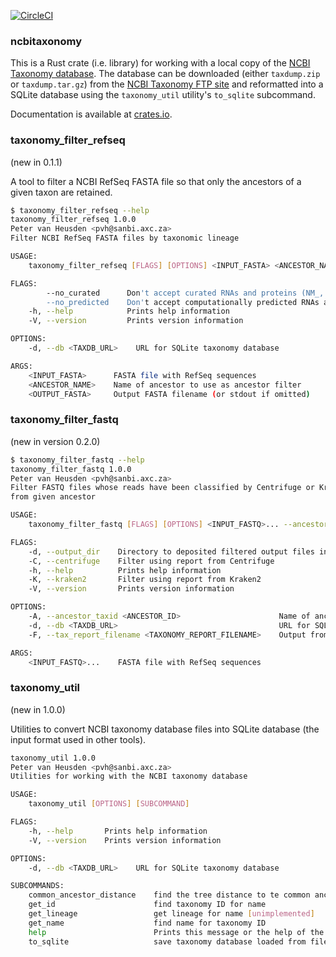 [![CircleCI](https://circleci.com/gh/pvanheus/ncbitaxonomy.svg?style=svg)](https://circleci.com/gh/pvanheus/ncbitaxonomy)

### ncbitaxonomy

This is a Rust crate (i.e. library) for working with a local copy of the 
[NCBI Taxonomy database](https://www.ncbi.nlm.nih.gov/Taxonomy/taxonomyhome.html/).
The database can be downloaded (either `taxdump.zip` or `taxdump.tar.gz`) from the
[NCBI Taxonomy FTP site](https://ftp.ncbi.nih.gov/pub/taxonomy/) and reformatted into a SQLite database
using the `taxonomy_util` utility's `to_sqlite` subcommand.

Documentation is available at [crates.io](https://crates.io/crates/ncbitaxonomy).

### taxonomy_filter_refseq

(new in 0.1.1)

A tool to filter a NCBI RefSeq FASTA file so that only the ancestors of a given taxon
are retained.

```bash
$ taxonomy_filter_refseq --help
taxonomy_filter_refseq 1.0.0
Peter van Heusden <pvh@sanbi.axc.za>
Filter NCBI RefSeq FASTA files by taxonomic lineage

USAGE:
    taxonomy_filter_refseq [FLAGS] [OPTIONS] <INPUT_FASTA> <ANCESTOR_NAME> [OUTPUT_FASTA]

FLAGS:
        --no_curated      Don't accept curated RNAs and proteins (NM_, NR_ and NP_ accessions)
        --no_predicted    Don't accept computationally predicted RNAs and proteins (XM_, XR_ and XP_ accessions)
    -h, --help            Prints help information
    -V, --version         Prints version information

OPTIONS:
    -d, --db <TAXDB_URL>    URL for SQLite taxonomy database

ARGS:
    <INPUT_FASTA>      FASTA file with RefSeq sequences
    <ANCESTOR_NAME>    Name of ancestor to use as ancestor filter
    <OUTPUT_FASTA>     Output FASTA filename (or stdout if omitted)
```

### taxonomy_filter_fastq

(new in version 0.2.0)


```bash
$ taxonomy_filter_fastq --help
taxonomy_filter_fastq 1.0.0
Peter van Heusden <pvh@sanbi.axc.za>
Filter FASTQ files whose reads have been classified by Centrifuge or Kraken2, only retaining reads in taxa descending
from given ancestor

USAGE:
    taxonomy_filter_fastq [FLAGS] [OPTIONS] <INPUT_FASTQ>... --ancestor_taxid <ANCESTOR_ID> --tax_report_filename <TAXONOMY_REPORT_FILENAME> <--centrifuge|--kraken2>

FLAGS:
    -d, --output_dir    Directory to deposited filtered output files in
    -C, --centrifuge    Filter using report from Centrifuge
    -h, --help          Prints help information
    -K, --kraken2       Filter using report from Kraken2
    -V, --version       Prints version information

OPTIONS:
    -A, --ancestor_taxid <ANCESTOR_ID>                      Name of ancestor to use as ancestor filter
    -d, --db <TAXDB_URL>                                    URL for SQLite taxonomy database
    -F, --tax_report_filename <TAXONOMY_REPORT_FILENAME>    Output from Kraken2 (default) or Centrifuge

ARGS:
    <INPUT_FASTQ>...    FASTA file with RefSeq sequences
```

### taxonomy_util

(new in 1.0.0)

Utilities to convert NCBI taxonomy database files into SQLite database (the input format used in other tools).

```bash
taxonomy_util 1.0.0
Peter van Heusden <pvh@sanbi.axc.za>
Utilities for working with the NCBI taxonomy database

USAGE:
    taxonomy_util [OPTIONS] [SUBCOMMAND]

FLAGS:
    -h, --help       Prints help information
    -V, --version    Prints version information

OPTIONS:
    -d, --db <TAXDB_URL>    URL for SQLite taxonomy database

SUBCOMMANDS:
    common_ancestor_distance    find the tree distance to te common ancestor between two taxa
    get_id                      find taxonomy ID for name
    get_lineage                 get lineage for name [unimplemented]
    get_name                    find name for taxonomy ID
    help                        Prints this message or the help of the given subcommand(s)
    to_sqlite                   save taxonomy database loaded from files to SQLite database file
```